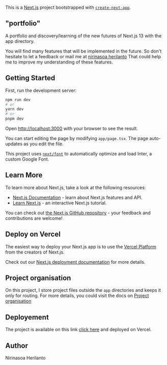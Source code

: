 This is a [Next.js](https://nextjs.org/) project bootstrapped with [`create-next-app`](https://github.com/vercel/next.js/tree/canary/packages/create-next-app).

## "portfolio"

A portfolio and discovery/learning of the new futures of Next.js 13 with the app directory.

You will find many features that will be implemented in the future. So don't hesitate to let a feedback or mail me at [nirinasoa herilanto](mailto:nirinasoa.herilanto@gmail.com) That could help me to improve my understanding of these features.

## Getting Started

First, run the development server:

```bash
npm run dev
# or
yarn dev
# or
pnpm dev
```

Open [http://localhost:3000](http://localhost:3000) with your browser to see the result.

You can start editing the page by modifying `app/page.tsx`. The page auto-updates as you edit the file.

This project uses [`next/font`](https://nextjs.org/docs/basic-features/font-optimization) to automatically optimize and load Inter, a custom Google Font.

## Learn More

To learn more about Next.js, take a look at the following resources:

- [Next.js Documentation](https://nextjs.org/docs) - learn about Next.js features and API.
- [Learn Next.js](https://nextjs.org/learn) - an interactive Next.js tutorial.

You can check out [the Next.js GitHub repository](https://github.com/vercel/next.js/) - your feedback and contributions are welcome!

## Deploy on Vercel

The easiest way to deploy your Next.js app is to use the [Vercel Platform](https://vercel.com/new?utm_medium=default-template&filter=next.js&utm_source=create-next-app&utm_campaign=create-next-app-readme) from the creators of Next.js.

Check out our [Next.js deployment documentation](https://nextjs.org/docs/deployment) for more details.

## Project organisation

On this project, I store project files outside the `app` directories and keeps it only for routing. For more details, you could visit the docs on [Project organisation](https://nextjs.org/docs/app/building-your-application/routing/colocation#store-project-files-outside-of-app)

## Deployement

The project is available on this link [click here](https://nirinasoa-herilanto.vercel.app/) and deployed on Vercel.

## Author

Nirinasoa Herilanto
